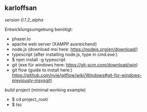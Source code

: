 ## karloffsan

*version 0.1.2_alpha*

Entwicklungsumgebung benötigt:

* phaser.io
* apache web server (XAMPP ausreichend)
* node.js (download msi here:
  https://nodejs.org/en/download/)
* typescript (after installing node.js, type in cmd.exe:)
* $ npm install -g typescript
* git (exe für windows here:
  https://git-scm.com/download/win)
* git flow (guide to install here:)
  https://github.com/nvie/gitflow/wiki/Windows#git-for-windows-previously-msysgit)

build project (minimal working example)
* $ cd project_root/
* $ tsc
